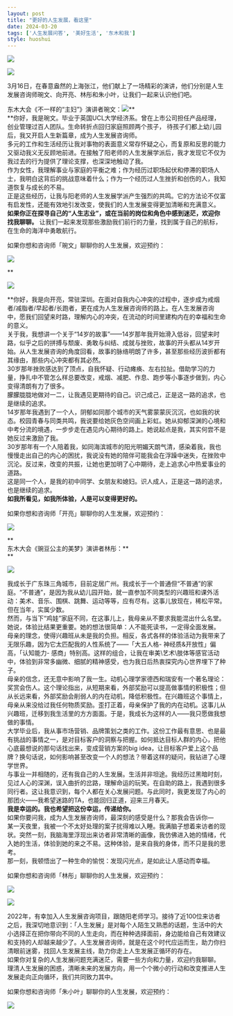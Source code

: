 ```yaml
---
layout: post
title: "更好的人生发展，看这里"
date: 2024-03-20
tags: ['人生发展问答', '美好生活', '东木和我']
style: huoshui
---
```


![](/assets/post_images/2024-03-20-17319184239370.8156558397068812.jpeg)



![](/assets/post_images/2024-03-20-17319184239360.8673698940697383.jpeg)

3月16日，在春意盎然的上海张江，他们献上了一场精彩的演讲，他们分别是人生发展咨询师琬文、向开亮、林彤和朱小叶，让我们一起来认识他们吧。‍‍‍‍‍‍‍‍‍‍‍‍‍‍‍‍‍‍‍‍‍‍‍‍‍‍‍‍‍‍‍‍‍‍‍‍‍‍‍‍‍‍‍‍‍‍‍‍‍‍‍‍‍‍‍‍‍‍‍‍‍‍‍‍‍‍‍‍‍  
  
东木大会《不一样的“主妇”》演讲者琬文：![](/assets/post_images/2024-03-20-17319184238970.4978232011264929.jpeg)**  
**你好，我是琬文。毕业于英国UCL大学经济系。曾在上市公司担任产品经理，创业管理过百人团队。生命转折点回归家庭照顾两个孩子，
待孩子们都上幼儿园后，我又开启人生新篇章，成为人生发展咨询师。  
多元的工作和生活经历让我对事物的表面意义常存怀疑之心，而复原和反思的能力又驱动我义无反顾地前进。在接触了阳老师的人生发展学派后，我才发现它不仅为我过去的行为提供了理论支撑，也深深地触动了我。  
作为女性，我理解事业与家庭的平衡之难；作为经历过职场起伏和停滞的职场人士，我明白这背后的挑战意味着什么；作为一个经历过人生挫折和创伤的人，我知道恢复与成长的不易。  
正是这些经历，让我与阳老师的人生发展学派产生强烈的共鸣。它的方法论不仅富有启发性，还能有效地引发改变，使我们的人生发展变得更加清晰和充满意义。  
**如果你正在探寻自己的“人生志业”，或在当前的岗位和角色中感到迷茫，欢迎你找我聊聊。**
让我们一起来发现那些激励我们前行的力量，找到属于自己的航标，在生命的海洋中勇敢航行。  
  
如果你想和咨询师「琬文」聊聊你的人生发展，欢迎预约：

![](/assets/post_images/2024-03-20-17319184239010.7604381909775886.png)

**

![](/assets/post_images/2024-03-20-17319184239300.08178407695711787.jpeg)

**你好，我是向开亮，常驻深圳。在面对自我内心冲突的过程中，逐步成为戒烟者/减脂者/早起者/长跑者，更在成为人生发展咨询师的路上。在人生发展咨询中，愿我们回望来时路，理解内心的冲突，在流动的时间里建构内在的幸福和生命的意义。  
关于我，我想讲一个关于“14岁的故事”——14岁那年我开始滑入低谷，回望来时路，似乎之后的拼搏与颓废、勇敢与纠结、成就与挫败，故事的开头都从14岁开始。从人生发展咨询的角度回看，故事的脉络明朗了许多，甚至那些经历波折都有其缘由，那些内心冲突都有其必然。  
30岁那年挫败感达到了顶点，自我怀疑、行动瘫痪、左右拉扯。借助学习的力量，挣扎中不管怎么样总要改变，戒烟、减肥、作息、跑步等小事逐步做到，内心变得清朗有力了很多。  
朦朦胧胧地做对一二，让我遇见更期待的自己。识己成己，正是这一路的追求，也是继续的追求。  
14岁那年我遇到了一个人，阴郁如同那个城市的天气雾蒙蒙灰沉沉，也如我的状态。校园青春与同类共鸣，我说要给她灰色空间画上彩虹。她从抑郁深渊的心境和中考分流的境遇，一步步走在遇见内心期待的路上。她说起点是我，其实何尝不是她反过来激励了我。  
30岁那年有一个人陪着我，如同海滨城市的阳光明媚天朗气清，感染着我，我也慢慢走出自己的内心的困扰，我说没有她的陪伴可能我会在浮躁中迷失，在挫败中沉沦。反过来，改变的共振，让她也更加明了心中期待，走上追求心中热爱事业的道路。  
这是同一个人，是我的初中同学、女朋友和媳妇。识人成人，正是这一路的追求，也是继续的追求。  
**如我所看见，如我所体验，人是可以变得更好的。**  
  
如果你想和咨询师「开亮」聊聊你的人生发展，欢迎预约：

![](/assets/post_images/2024-03-20-17319184238950.2757885214825344.png)

**  
东木大会《豌豆公主的美梦》演讲者林彤：**  
**

![](/assets/post_images/2024-03-20-17319184239370.08833934010233158.jpeg)

我成长于广东珠三角城市，目前定居广州。我成长于一个普通但“不普通”的家庭。“不普通”，是因为我从幼儿园开始，就一直参加不同类型的兴趣班和课外活动：美术、音乐、围棋、跳舞、运动等等，应有尽有。这事儿放现在，稀松平常。但在当年，实属少数。  
然而，与当下“鸡娃”家庭不同，在这事儿上，我母亲从不要求我能混出什么名堂。她说，体验比结果更重要。她的想法很简单：人不能死读书，一定得全面发展。  
母亲的理念，使得兴趣班从未是我的负担。相反，各式各样的体验活动为我带来了无限乐趣，因为它太匹配我的人性系统了——「大五人格-
神经质&开放性」偏高，「认知能力-
感商」特别高。这样的组合，让我在审美\艺术\肢体等感官活动中，体验到非常多幽微、细腻的精神感受，也为我日后热衷探究内心世界埋下了种子。  
母亲的信念，还无意中影响了我一生。动机心理学家德西和瑞安有一个著名理论：奖赏会伤人。这个理论指出，从短期来看，外部奖励可以提高做事情的积极性；但从长远来看，外部奖励会削弱人的内在动机，降低积极性。在兴趣班这个事情上，母亲从来没给过我任何物质奖励。歪打正着，母亲保护了我的内在动机。这事儿从兴趣班，迁移到我生活里的方方面面。于是，我成长为这样的人——我只愿做我想做的事情。  
大学毕业后，我从事市场营销、品牌策划之类的工作。这份工作最有意思、也是最有挑战的事情之一，是对目标客户的洞察与把握。如何抵达目标人群的内心，把他心底最想说的那句话找出来，变成营销方案的big
idea，让目标客户爱上这个品牌？换句话说，如何影响甚至改变一个人的想法？带着这样的疑问，我钻进了心理学世界。  
与事业一并相随的，还有我自己的人生发展。生活并非坦途。我经历过黑暗时刻，见过人心的深渊，误入曲折的岔路，理解命运的玩笑。在自助的路上，我遇到很多同行者。这让我意识到，每个人都在关心发展问题。与此同时，我更发现了内心的那团火——我希望迷路的TA，也能回归正道，迎来三月春天。  
**我是幸运的。我也希望把这份幸运，传递给你。**  
如果你要问我，成为人生发展咨询师，最深刻的感受是什么？那我会告诉你—  
某一天夜里，我被一个不太好处理的案子扰得难以入睡。我满脑子想着来访者的现状。突然一刻，我脑海里浮现出来访者非常清晰的画像，我仿佛进入她的情绪，代入她的生活，体验到她的来之不易。这种体验，是来自我的身体，而不只是我的思考。  
那一刻，我顿悟出了一种生命的愉悦：发现闪光点，是如此让人感动而幸福。  
  
如果你想和咨询师「林彤」聊聊你的人生发展，欢迎预约：

![](/assets/post_images/2024-03-20-17319184238930.5387075386591376.png)

![](/assets/post_images/2024-03-20-17319184239430.3553310170048012.jpeg)

2022年，有幸加入人生发展咨询项目，跟随阳老师学习。接待了近100位来访者之后，我深切地意识到：「人生发展」是对每个人陌生又熟悉的话题，生活中的大小选择正在把你带向不同的人生走向，而在种种选择面前，身边能给自己有效建议和支持的人却越来越少了。人生发展咨询师，就是在这个时代应运而生，助力你扫清眼前迷雾，找回人生发展主线，助力你走上人生发展正循环的存在。  
如果你对复杂的人生发展问题充满迷茫，需要一些方向和力量，欢迎约我聊聊。  
理清人生发展的困惑，清晰未来的发展方向，用一个个微小的行动和改变推进人生发展走向正向循环，我们共同致力其中。  
  
如果你想和咨询师「朱小叶」聊聊你的人生发展，欢迎预约：

![](/assets/post_images/2024-03-20-17319184239000.3502989263623193.png)